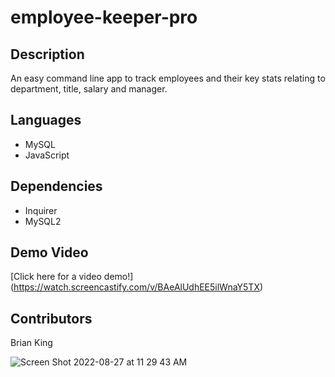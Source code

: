 # employee-keeper-pro

## Description
An easy command line app to track employees and their key stats relating to department, title, salary and manager.

## Languages
* MySQL
* JavaScript

## Dependencies
* Inquirer
* MySQL2

## Demo Video
[Click here for a video demo!] (https://watch.screencastify.com/v/BAeAlUdhEE5ilWnaY5TX)

## Contributors
Brian King

![Screen Shot 2022-08-27 at 11 29 43 AM](https://user-images.githubusercontent.com/104585768/187036881-93663ccd-80bb-4f9e-987b-f5d51a287fc2.png)
